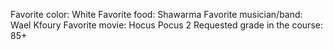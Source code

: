 Favorite color: White
Favorite food: Shawarma
Favorite musician/band: Wael Kfoury
Favorite movie: Hocus Pocus 2
Requested grade in the course: 85+
